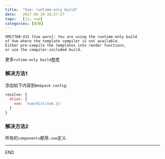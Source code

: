 ```yaml
---
title:  "Vue: runtime-only build"
date:   2017-06-20 18:27:37
tags:   [js, vue]
categories: [前端]
---
```

```
VM17700:431 [Vue warn]: You are using the runtime-only build
of Vue where the template compiler is not available.
Either pre-compile the templates into render functions, 
or use the compiler-included build.
```
更多`rutime-only build`[参考](https://github.com/vuejs/vue/issues/2873)

### 解决方法1
添加如下内容到`Webpack config`:
```js
resolve: {
  alias: {
    vue: 'vue/dist/vue.js'
  }
}
```
### 解决方法2
所有的`components`都用`.vue`定义.

---
END
